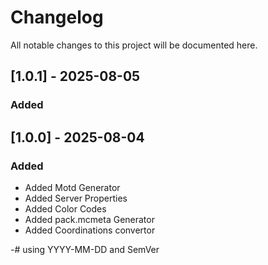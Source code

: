 # Changelog

All notable changes to this project will be documented here.

## [1.0.1] - 2025-08-05
### Added

## [1.0.0] - 2025-08-04
### Added
- Added Motd Generator
- Added Server Properties
- Added Color Codes
- Added pack.mcmeta Generator
- Added Coordinations convertor

-# using YYYY-MM-DD and SemVer

